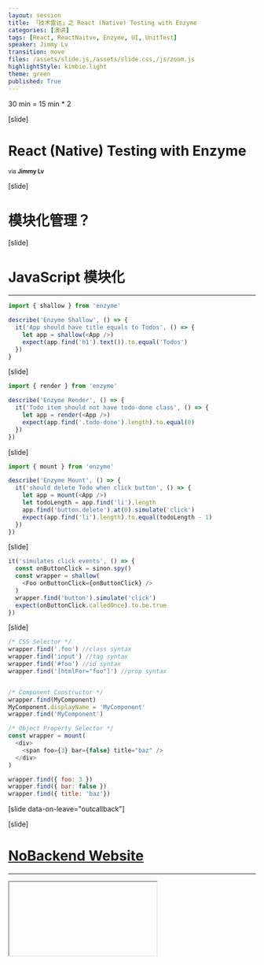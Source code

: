 ```yaml
---
layout: session
title: 「技术雷达」之 React (Native) Testing with Enzyme
categories: [演讲]
tags: [React, ReactNaitve, Enzyme, UI, UnitTest]
speaker: Jimmy Lv
transition: move
files: /assets/slide.js,/assets/slide.css,/js/zoom.js
highlightStyle: kimbie.light
theme: green
published: True
---
```


30 min = 15 min * 2

[slide]
# React (Native) Testing with Enzyme
<small>via <strong>Jimmy Lv</strong></small>

[slide]

# 模块化管理？

[slide]

# JavaScript 模块化

------

```javascript
import { shallow } from 'enzyme'

describe('Enzyme Shallow', () => {
  it('App should have title equals to Todos', () => {
    let app = shallow(<App />)
    expect(app.find('h1').text()).to.equal('Todos')
  })
}
```
[slide]

```javascript
import { render } from 'enzyme'

describe('Enzyme Render', () => {
  it('Todo item should not have todo-done class', () => {
    let app = render(<App />)
    expect(app.find('.todo-done').length).to.equal(0)
  })
})
```
[slide]

```javascript
import { mount } from 'enzyme'

describe('Enzyme Mount', () => {
  it('should delete Todo when click button', () => {
    let app = mount(<App />)
    let todoLength = app.find('li').length
    app.find('button.delete').at(0).simulate('click')
    expect(app.find('li').length).to.equal(todoLength - 1)
  })
})
```

[slide]

```javascript
it('simulates click events', () => {  
  const onButtonClick = sinon.spy()
  const wrapper = shallow(
    <Foo onButtonClick={onButtonClick} />
  )
  wrapper.find('button').simulate('click')
  expect(onButtonClick.calledOnce).to.be.true
})
```
[slide]

```javascript
/* CSS Selector */
wrapper.find('.foo') //class syntax
wrapper.find('input') //tag syntax
wrapper.find('#foo') //id syntax 
wrapper.find('[htmlFor="foo"]') //prop syntax


/* Component Constructor */
wrapper.find(MyComponent)
MyComponent.displayName = 'MyComponent'
wrapper.find('MyComponent')

/* Object Property Selector */
const wrapper = mount(
  <div>
    <span foo={3} bar={false} title="baz" />
  </div>
)

wrapper.find({ foo: 3 })
wrapper.find({ bar: false })
wrapper.find({ title: 'baz'})
```


[slide data-on-leave="outcallback"]

[slide]

# [NoBackend Website](http://nobackend.website)

----

<iframe data-src="http://nobackend.website" src="about:blank"></iframe>


